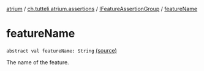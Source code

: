 [atrium](../../index.md) / [ch.tutteli.atrium.assertions](../index.md) / [IFeatureAssertionGroup](index.md) / [featureName](.)

# featureName

`abstract val featureName: String` [(source)](https://github.com/robstoll/atrium/tree/master/atrium-api/src/main/kotlin/ch/tutteli/atrium/assertions/IFeatureAssertionGroup.kt#L11)

The name of the feature.


